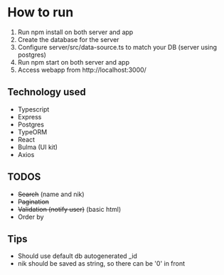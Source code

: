# How to run

1. Run npm install on both server and app
2. Create the database for the server
3. Configure server/src/data-source.ts to match your DB (server using postgres)
4. Run npm start on both server and app
5. Access webapp from http://localhost:3000/

## Technology used

- Typescript
- Express
- Postgres
- TypeORM
- React
- Bulma (UI kit)
- Axios

## TODOS

- ~~Search~~ (name and nik)
- ~~Pagination~~
- ~~Validation (notify user)~~ (basic html)
- Order by

## Tips

- Should use default db autogenerated _id
- nik should be saved as string, so there can be '0' in front